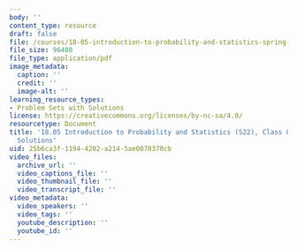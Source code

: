 ```yaml
---
body: ''
content_type: resource
draft: false
file: /courses/18-05-introduction-to-probability-and-statistics-spring-2022/mit18_05_s22_class06b_pset_sol.pdf
file_size: 96480
file_type: application/pdf
image_metadata:
  caption: ''
  credit: ''
  image-alt: ''
learning_resource_types:
- Problem Sets with Solutions
license: https://creativecommons.org/licenses/by-nc-sa/4.0/
resourcetype: Document
title: '18.05 Introduction to Probability and Statistics (S22), Class 06b: Problem
  Solutions'
uid: 25b6ca3f-1194-4202-a214-5ae0070370cb
video_files:
  archive_url: ''
  video_captions_file: ''
  video_thumbnail_file: ''
  video_transcript_file: ''
video_metadata:
  video_speakers: ''
  video_tags: ''
  youtube_description: ''
  youtube_id: ''
---
```

